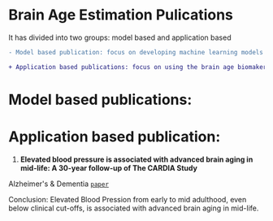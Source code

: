 # Brain Age Estimation Pulications 
It has divided into two groups: model based and application based

```diff
- Model based publication: focus on developing machine learning models for brain age estimation

+ Application based publications: focus on using the brain age biomaker in clinical application
```

# Model based publications:

# Application based publication:

1. **Elevated blood pressure is associated with advanced brain aging in mid-life: A 30-year follow-up of The CARDIA Study**

Alzheimer's & Dementia [`paper`](https://alz-journals.onlinelibrary.wiley.com/doi/abs/10.1002/alz.12725)

Conclusion: Elevated Blood Pression from early to mid adulthood, even below clinical cut-offs, is associated with advanced brain aging in mid-life.
